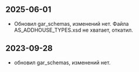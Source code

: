 ##  2025-06-01

* Обновил gar_schemas, изменений нет. Файла AS_ADDHOUSE_TYPES.xsd не хватает, откатил.

##  2023-09-28

* обновил gar_schemas, изменений нет. 